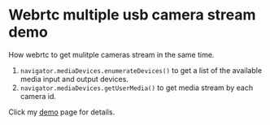 # Webrtc multiple usb camera stream demo


How webrtc to get mulitple cameras stream in the same time.

1. `navigator.mediaDevices.enumerateDevices()` to get a list of the available media input and output devices.
2. `navigator.mediaDevices.getUserMedia()` to get media stream by each camera id.


Click my [demo](https://oneir0313.github.io/webrtc-mulitstream-test.github.io/) page for details.   
